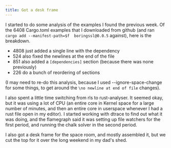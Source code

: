 ```yaml
---
title: Got a desk frame
---
```


I started to do some analysis of the examples I found the previous week.
Of the 6408 Cargo.toml examples that I downloaded from github (and ran `cargo add --manifest-path=$f  boringssl@0.0.5` against), here is the breakdown.

* 4808 just added a single line with the dependency
* 524 also fixed the newlines at the end of the file
* 851 also added a `[dependencies]` section (because there was none previously)
* 226 do a bunch of reordering of sections

(I may need to re-do this analysis, because I used --ignore-space-change for some things, to get around the `\no newline at end of file` changes).

I also spent a little time switching from rls to rust-analyser. It seemed okay, but it was using a lot of CPU (an entire core in Kernel space for a large number of minutes, and then an entire core in userspace whenever I had a rust file open in my editor). I started working with dtrace to find out what it was doing, and the flamegraph said it was setting up file watchers for the first period, and running the chalk solver in the second period.

I also got a desk frame for the space room, and mostly assembled it, but we cut the top for it over the long weekend in my dad's shed.
